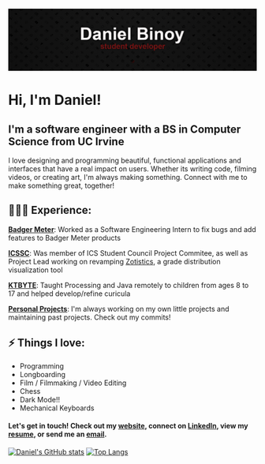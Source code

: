 [![Banner Image](banner.png)](https://binoy.co)

# Hi, I'm Daniel!
## I'm a software engineer with a BS in Computer Science from UC Irvine
I love designing and programming  beautiful, functional applications and interfaces that have a real impact on users. Whether its writing code, filming videos, or creating art, I'm always making something. Connect with me to make something great, together! 

## 👨🏾‍💻 Experience: 

[**Badger Meter**][badgermeter]: Worked as a Software Engineering Intern to fix bugs and add features to Badger Meter products

[**ICSSC**][icssc]: Was member of ICS Student Council Project Commitee, as well as Project Lead working on revamping [Zotistics][zotistics], a grade distribution visualization tool

[**KTBYTE**][ktbyte]: Taught Processing and Java remotely to children from ages 8 to 17 and helped develop/refine curicula

[**Personal Projects**][projects]: I'm always working on my own little projects and maintaining past projects. Check out my commits!
 
## ⚡ Things I love:
 - Programming 
 - Longboarding
 - Film / Filmmaking / Video Editing
 - Chess
 - Dark Mode!!
 - Mechanical Keyboards
 
#### Let's get in touch! Check out my [website][website], connect on [LinkedIn][linkedin], view my [resume][resume], or send me an [email][email].

[![Daniel's GitHub stats](https://github-readme-stats.vercel.app/api?username=binoy-d)](https://github.com/anuraghazra/github-readme-stats)
[![Top Langs](https://github-readme-stats.vercel.app/api/top-langs/?username=binoy-d)](https://github.com/anuraghazra/github-readme-stats)

[website]: https://www.binoy.co
[linkedin]: https://www.linkedin.com/in/binoy-d/
[resume]: https://www.binoy.co/files/resume.pdf
[email]: mailto:dbinoy15@gmail.com
[icssc]: https://studentcouncil.ics.uci.edu/
[curicular]: https://www.curicular.com/
[ktbyte]: https://www.ktbyte.com/
[badgermeter]: https://www.badgermeter.com/
[zotistics]: https://zotistics.com
[projects]: https://binoy.co/#projects
